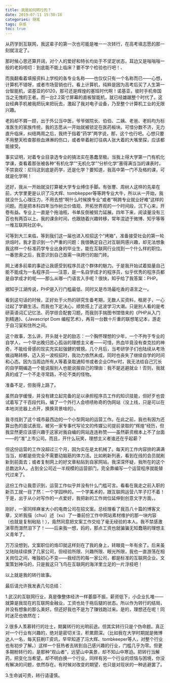 ```yaml
---
title: 我是如何转行的？
date: 2019-07-11 15:30:18
categories: 随笔
tags: 杂感
toc: true
---
```

从药学到互联网，我这辈子的第一次也可能是唯一一次转行，在高考填志愿的那一刻就注定了。

那时候心思还算开阔，对个人的爱好和特长均处于不坚定状态，耳边又是嗡嗡嗡一般的老妈唠叨：到底能不能上临床？要不学个检验也行吧！、

而我翻看着填报资料上学校的各专业名称——也仅仅只有一个名称而已——心想，计算机不错呀，或者市场营销也行。看上计算机，纯粹是因为高考后买了人生第一台智能机，诺基亚的6120，那可还是辉煌的塞班时代啊！诺基亚，彼时手机帝国当之无愧的王者。而一台2.2英寸屏幕的直板智能机，就已经雄踞整个时代了。这台经典手机被我把玩来把玩去，激起了我对电子设备，乃至整个计算机工业的无限兴趣。

老妈却不屑一顾，出于外公当中医，爷爷做院长、伯伯、二姨、老爸、老妈均为标准医生的家族传统，我的志愿从一开始就被锁定在医药板块。可惜分数不济，无力直升临床，纠结两周之后，我终于指着“药学”两字说，那，这个也行吧。心想只要不用整天检查那些血淋淋的伤口，或者举着射灯往病人张大着的大嘴里探，应该都能接受。

事实证明，对着专业目录选专业的搞法实在愚蠢至极。当我上得大学第一门有机化学课，查看着那张被各种“有机化学”“无机化学”“分析化学”塞得满当当的课表时，不禁哀叹：尼玛这到底是药学，还是化学？要知道，我高中第一门不及格的课，可就是化学啊！

还好，我从一开始就没打算被大学专业缚住手脚。有张謇、周树人这样的先辈在前，大学里更是认识了冯大辉、tombkepper等等跨专业大牛，所以从一开始，我就没什么心理压力，不用去想“啊什么时候换专业”或者“啊跨专业就业好难”这样的问题。而是把本科四年当作树立价值观、开拓世界观的一个时间段，沉下心来，开卷有益。专业上一直是个拖油瓶，书单反倒被努力延展。四年下来，阅读量没有三百也有两百以上。我的课余时间，也跟随着兴趣转移，常年混迹于微博、知乎等等一堆互联网社区中。

可等到大三来临，等到我们这一届也进入校招这个“烤箱”，准备接受社会的第一轮烘焙时，我才意识到一个严重的问题：我很确定自己对互联网感兴趣，却无法想象我这样一个标准药学专业出身的毕业生，能在互联网行业找到一个什么样的职位。一番思索之后，我意识到自己亟需一块跨行的敲门砖。

网上诸多前辈的事迹让我感受到程序员这个群体的魅力。于是我开始试着掂量自己能不能成为一名程序员——注意，是一名自学成才的程序员，似乎优秀的程序员都是自学成才的呢——那么从哪一门语言入手呢？很快，知乎给了我答案：PHP。

据知乎江湖传说，PHP是入行门槛最低、同时又是市场最吃香的语言之一。

看到这句话的时候，正好处于火热的研究生备考期，无数人买资料，租房子，一心过起了学霸生活。而我也下定决心，顺势搭上了这波学习大潮。只是别人看的是考研英语词汇记忆法、药学综合配套习题，而我则手揣图书馆借来的《PHP从入门到精通》、《Javascript Dom 编程艺术》，再背一台数十斤重的联想笔记本，游走于自习室和住所之间。

这个故事，怎么讲，开头就十足的励志：一个胸怀理想的少年，一个不拘于专业的自学人，一个早出晚归苦心孤诣的理想主义者——可惜，热血毕竟没有查克拉的神奇，不能给骨感的现实充实起强健的臂膀。几个月后，当考研学子们也陆续从考场做战略转移，迈入另一波校招时，我功力依然未成，同时也丧失了继续自学的时间和心态。因为当周边所有人等着录取通知书或者企业Offer时，我无法给自己冗长的自学期编造一个能说服别人也能说服自己的理由：我不是逃避就业！否则，我就真的成了一个不走寻常路，不伦不类的怪物。

准备不足，但我得上路了。

虽然自学缓慢，并没有建立起完备的足以承担程序员工作的知识技能，但好歹也尝试着写了千百段代码，编了一个外行人会啧啧称奇的伪网站（没上线，只是可以在本地浏览器上点开，换换背景啥的）。

我寻找到了这个城市最西边的一个小型网站的运营工作。在此之前，我也有因为还算出色的面试表现，被另一家专事代写论文的传媒公司提前录取的“辉煌”经历，但我显然更应该感兴趣于这家对我自编的网站连连称赞——虽然薪资根本上不了台面——的“准”上市公司。而且，开什么玩笑，理想主义者谁还在乎起薪？

但这份运营的工作没超过三个月，因为实在是太机械了。每天的工作内容排的满满当当，却都是些完全不需要动脑筋的体力活。比如刷新列表，看到在线的会员就刷新到前面去；或者复制网上的好文章粘贴到自家网站。我深深怀疑，我所在的这个总数达9人，占到全公司近一半规模的运营部门，完全靠编写一个运营程序就能替代过来了。

这份工作让我意识到，运营工作似乎并没有什么门槛可言。看看在我走之前入职的新员工就一目了然：一个学园林的，一个学美术的，跟互联网运营八竿子打不着！于是，出于从小对写作的一点爱好，我把新的工作岗位延伸到创意文字方面，。

刚好，一家同样麻雀大小的电商公司在招文案。总经理看了我百八十篇的博客文章，又听我描（chui）述（xu）了一番前份工作中网站素材维护的那一块内容（也就是复制粘贴！），竟然同意把文案工作交给了毫无经验的本人。我不禁感激涕零而潸然泪下了！——后来我一想，妈的，那点工资也就骗骗无知蠢萌的理想主义青年了。

万万没想到，文案职位的烙印就这样刻在了我的身上，转眼竟一年有余了。后来虽又陆陆续续换了几家公司，但经验所限、兴趣所限、眼光所限，我也一直游荡在相关岗位之间，唯独初心不变——我经历的每一家公司，都是标准的互联网企业。文案策划神马的，只是我这只飞鸟在互联网的海洋里立足的一片浮枝吧！

以上就是我的转行故事。

最后请允许我发表几句总结：

1.武汉的互联网行业，真是像整体经济一样萎靡不振，薪资低下，小企业扎堆——就算是我现在的互联网金融业，工资也处于拖后腿的状态。所以作为转行的结局，并没有想象的那么美好。但还好我也不是为了赚钱跑过来。是的，理想还在呢！同时迷茫也依然在；

2.很多人羡慕转行的壮士，期冀转行的光明前途。但其实转行只是个伪命题。真正对一个行业有兴趣的，绝对是密切关注，积累颇深。（比如我在大学时期就是微博达人一名，每天狂刷IT资讯，早早知道了冯大辉、tombkeeper等人，对整个行业也有初步了解。）这样一个狂热者去转到自己感兴趣的行业，门槛几乎为零。但更多期盼转行的，是那种“观山者”，远望山中美景，却不知山中寒迫。把转行当解药，把变化当希望。却不明白换一个行业，同样有另一个行业的烦恼与困境，你没有解决的问题，依然存在。有时候对改变的期望，也只是对现状的一种逃避罢了。

3.生命诚可贵，转行请谨慎。
